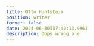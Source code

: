 ```yaml
---
title: Otto Huntstein
position: writer
former: false
date: 2024-06-30T17:40:13.996Z
description: Oops wrong one
---
```

